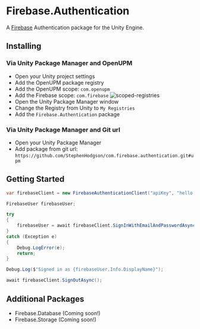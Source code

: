# Firebase.Authentication

A [Firebase](https://firebase.google.com/) Authentication package for the Unity Engine.

## Installing

### Via Unity Package Manager and OpenUPM

- Open your Unity project settings
- Add the OpenUPM package registry
- Add the OpenUPM scope: `com.openupm`
- Add the Firebase scope: `com.firebase`
![scoped-registries](Firebase.Authentication\Packages\com.firebase.authentication\~Documentation\images\package-manager-scopes.png)
- Open the Unity Package Manager window
- Change the Registry from Unity to `My Registries`
- Add the `Firebase.Authentication` package

### Via Unity Package Manager and Git url

- Open your Unity Package Manager
- Add package from git url: `https://github.com/StephenHodgson/com.firebase.authentication.git#upm`

## Getting Started

```csharp
var firebaseClient = new FirebaseAuthenticationClient("apiKey", "hello.firebase.com");

FirebaseUser firebaseUser;

try
{
    firebaseUser = await firebaseClient.SignInWithEmailAndPasswordAsync("username", "password");
}
catch (Exception e)
{
    Debug.LogError(e);
    return;
}

Debug.Log($"Signed in as {firebaseUser.Info.DisplayName}");

await firebaseClient.SignOutAsync();
```

## Additional Packages

- Firebase.Database (Coming soon!)
- Firebase.Storage (Coming soon!)

